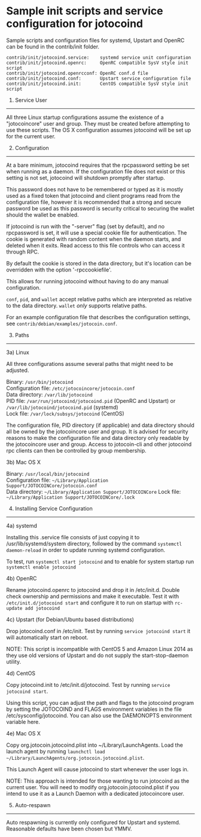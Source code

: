 Sample init scripts and service configuration for jotocoind
==========================================================

Sample scripts and configuration files for systemd, Upstart and OpenRC
can be found in the contrib/init folder.

    contrib/init/jotocoind.service:    systemd service unit configuration
    contrib/init/jotocoind.openrc:     OpenRC compatible SysV style init script
    contrib/init/jotocoind.openrcconf: OpenRC conf.d file
    contrib/init/jotocoind.conf:       Upstart service configuration file
    contrib/init/jotocoind.init:       CentOS compatible SysV style init script

1. Service User
---------------------------------

All three Linux startup configurations assume the existence of a "jotocoincore" user
and group.  They must be created before attempting to use these scripts.
The OS X configuration assumes jotocoind will be set up for the current user.

2. Configuration
---------------------------------

At a bare minimum, jotocoind requires that the rpcpassword setting be set
when running as a daemon.  If the configuration file does not exist or this
setting is not set, jotocoind will shutdown promptly after startup.

This password does not have to be remembered or typed as it is mostly used
as a fixed token that jotocoind and client programs read from the configuration
file, however it is recommended that a strong and secure password be used
as this password is security critical to securing the wallet should the
wallet be enabled.

If jotocoind is run with the "-server" flag (set by default), and no rpcpassword is set,
it will use a special cookie file for authentication. The cookie is generated with random
content when the daemon starts, and deleted when it exits. Read access to this file
controls who can access it through RPC.

By default the cookie is stored in the data directory, but it's location can be overridden
with the option '-rpccookiefile'.

This allows for running jotocoind without having to do any manual configuration.

`conf`, `pid`, and `wallet` accept relative paths which are interpreted as
relative to the data directory. `wallet` *only* supports relative paths.

For an example configuration file that describes the configuration settings,
see `contrib/debian/examples/jotocoin.conf`.

3. Paths
---------------------------------

3a) Linux

All three configurations assume several paths that might need to be adjusted.

Binary:              `/usr/bin/jotocoind`  
Configuration file:  `/etc/jotocoincore/jotocoin.conf`  
Data directory:      `/var/lib/jotocoind`  
PID file:            `/var/run/jotocoind/jotocoind.pid` (OpenRC and Upstart) or `/var/lib/jotocoind/jotocoind.pid` (systemd)  
Lock file:           `/var/lock/subsys/jotocoind` (CentOS)  

The configuration file, PID directory (if applicable) and data directory
should all be owned by the jotocoincore user and group.  It is advised for security
reasons to make the configuration file and data directory only readable by the
jotocoincore user and group.  Access to jotocoin-cli and other jotocoind rpc clients
can then be controlled by group membership.

3b) Mac OS X

Binary:              `/usr/local/bin/jotocoind`  
Configuration file:  `~/Library/Application Support/JOTOCOINCore/jotocoin.conf`  
Data directory:      `~/Library/Application Support/JOTOCOINCore`
Lock file:           `~/Library/Application Support/JOTOCOINCore/.lock`

4. Installing Service Configuration
-----------------------------------

4a) systemd

Installing this .service file consists of just copying it to
/usr/lib/systemd/system directory, followed by the command
`systemctl daemon-reload` in order to update running systemd configuration.

To test, run `systemctl start jotocoind` and to enable for system startup run
`systemctl enable jotocoind`

4b) OpenRC

Rename jotocoind.openrc to jotocoind and drop it in /etc/init.d.  Double
check ownership and permissions and make it executable.  Test it with
`/etc/init.d/jotocoind start` and configure it to run on startup with
`rc-update add jotocoind`

4c) Upstart (for Debian/Ubuntu based distributions)

Drop jotocoind.conf in /etc/init.  Test by running `service jotocoind start`
it will automatically start on reboot.

NOTE: This script is incompatible with CentOS 5 and Amazon Linux 2014 as they
use old versions of Upstart and do not supply the start-stop-daemon utility.

4d) CentOS

Copy jotocoind.init to /etc/init.d/jotocoind. Test by running `service jotocoind start`.

Using this script, you can adjust the path and flags to the jotocoind program by
setting the JOTOCOIND and FLAGS environment variables in the file
/etc/sysconfig/jotocoind. You can also use the DAEMONOPTS environment variable here.

4e) Mac OS X

Copy org.jotocoin.jotocoind.plist into ~/Library/LaunchAgents. Load the launch agent by
running `launchctl load ~/Library/LaunchAgents/org.jotocoin.jotocoind.plist`.

This Launch Agent will cause jotocoind to start whenever the user logs in.

NOTE: This approach is intended for those wanting to run jotocoind as the current user.
You will need to modify org.jotocoin.jotocoind.plist if you intend to use it as a
Launch Daemon with a dedicated jotocoincore user.

5. Auto-respawn
-----------------------------------

Auto respawning is currently only configured for Upstart and systemd.
Reasonable defaults have been chosen but YMMV.
